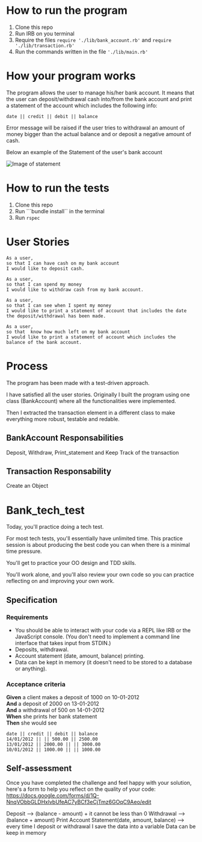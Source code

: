 # How to run the program

1. Clone this repo
2. Run IRB on you terminal
3. Require the files ```require './lib/bank_account.rb'``` and ```require './lib/transaction.rb'```
4. Run the commands written in the file ```'./lib/main.rb'```

# How your program works

The program allows the user to manage his/her bank account. It means that the user can deposit/withdrawal cash into/from the bank account and print a statement of the account which includes the following info:

```date || credit || debit || balance```

Error message will be raised if the user tries to withdrawal an amount of money bigger than the actual balance and or deposit a negative amount of cash.

Below an example of the Statement of the user's bank account

![Image of statement](https://i.ibb.co/6YWQS6c/Statement.png)

# How to run the tests
1. Clone this repo
2. Run ```bundle install`` in the terminal
3. Run ```rspec```

# User Stories

```
As a user,
so that I can have cash on my bank account
I would like to deposit cash.

As a user,
so that I can spend my money
I would like to withdraw cash from my bank account.

As a user,
so that I can see when I spent my money
I would like to print a statement of account that includes the date the deposit/withdrawal has been made.

As a user,
so that  know how much left on my bank account
I would like to print a statement of account which includes the balance of the bank account.

```
# Process

The program has been made with a test-driven approach.

I have satisfied all the user stories. Originally I built the program using one class (BankAccount) where all the functionalities were implemented.

Then I extracted the transaction element in a different class to make everything more robust, testable and redable.

## BankAccount Responsabilities

Deposit, Withdraw, Print_statement and Keep Track of the transaction

## Transaction Responsability

Create an Object

# Bank_tech_test

Today, you'll practice doing a tech test.

For most tech tests, you'll essentially have unlimited time.  This practice session is about producing the best code you can when there is a minimal time pressure.

You'll get to practice your OO design and TDD skills.

You'll work alone, and you'll also review your own code so you can practice reflecting on and improving your own work.

## Specification

### Requirements

* You should be able to interact with your code via a REPL like IRB or the JavaScript console.  (You don't need to implement a command line interface that takes input from STDIN.)
* Deposits, withdrawal.
* Account statement (date, amount, balance) printing.
* Data can be kept in memory (it doesn't need to be stored to a database or anything).

### Acceptance criteria

**Given** a client makes a deposit of 1000 on 10-01-2012  
**And** a deposit of 2000 on 13-01-2012  
**And** a withdrawal of 500 on 14-01-2012  
**When** she prints her bank statement  
**Then** she would see

```
date || credit || debit || balance
14/01/2012 || || 500.00 || 2500.00
13/01/2012 || 2000.00 || || 3000.00
10/01/2012 || 1000.00 || || 1000.00
```

## Self-assessment

Once you have completed the challenge and feel happy with your solution, here's a form to help you reflect on the quality of your code: https://docs.google.com/forms/d/1Q-NnqVObbGLDHxlvbUfeAC7yBCf3eCjTmz6GOqC9Aeo/edit

Deposit --> (balance - amount) + it cannot be less than 0
Withdrawal --> (balance + amount)
Print Account Statement(date, amount, balance) --> every time I deposit or withdrawal I save the data into a variable
Data can be keep in memory

